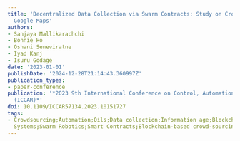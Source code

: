 ```yaml
---
title: 'Decentralized Data Collection via Swarm Contracts: Study on Crowd-Sourced
  Google Maps'
authors:
- Sanjaya Mallikarachchi
- Bonnie Ho
- Oshani Seneviratne
- Iyad Kanj
- Isuru Godage
date: '2023-01-01'
publishDate: '2024-12-28T21:14:43.360997Z'
publication_types:
- paper-conference
publication: '*2023 9th International Conference on Control, Automation and Robotics
  (ICCAR)*'
doi: 10.1109/ICCAR57134.2023.10151727
tags:
- Crowdsourcing;Automation;Oils;Data collection;Information age;Blockchains;Task analysis;Cyber-Physical
  Systems;Swarm Robotics;Smart Contracts;Blockchain-based crowd-sourcing
---
```

